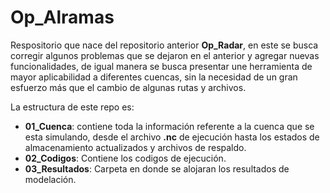 # Op_Alramas

Respositorio que nace del repositorio anterior **Op_Radar**, en este se busca corregir 
algunos problemas que se dejaron en el anterior y agregar nuevas funcionalidades, de igual 
manera se busca presentar une herramienta de mayor aplicabilidad a diferentes cuencas, 
sin la necesidad de un gran esfuerzo más que el cambio de algunas rutas y archivos.

La estructura de este repo es:

- **01_Cuenca**: contiene toda la información referente a la cuenca que se esta simulando,
desde el archivo **.nc** de ejecución hasta los estados de almacenamiento actualizados y archivos 
de respaldo.
- **02_Codigos**: Contiene los codigos de ejecución.
- **03_Resultados**: Carpeta en donde se alojaran los resultados de modelación. 
